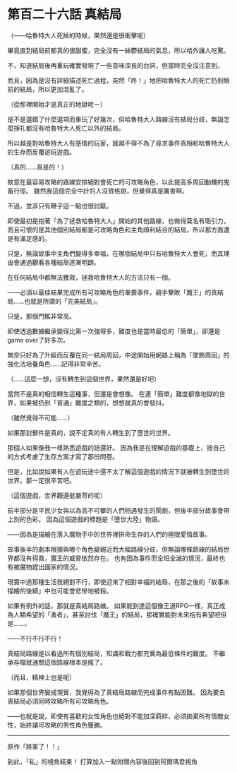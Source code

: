 # 第百二十六話 真結局

（――哈魯特大人死掉的時候，果然還是很衝擊呢）

畢竟直到結局前都真的很甜蜜，完全沒有一絲鬱結局的氣息，所以格外讓人吃驚。

不，知道結局後再重玩確實發現了一些意味深長的台詞，但當時完全沒注意到。

而且，因為是沒有詳細描述死亡過程，突然「咚！」地把哈魯特大人的死亡扔到眼前的結局，所以更加混亂了。

（從那裡開始才是真正的地獄呢ー）

是不是選錯了什麼選項而重玩了好幾次，但哈魯特大人路線沒有結局分歧，無論怎麼掙扎都沒有哈魯特大人死亡以外的結局。

所以越是對哈魯特大人有感情的玩家，就越不得不為了尋求事件真相和哈魯特大人的生存而反覆遊玩遊戲。

（真的……真是的！）

故意在最容易攻略的路線安排絕對會死亡的可攻略角色，以此提高多周回動機的鬼畜行徑。
雖然我這個完全中計的人沒資格說，但覺得真是厲害啊。

不過，並非只有鞭子這一點也很討厭。

即使最初是抱著「為了拯救哈魯特大人」開始的其他路線，也做得莫名有吸引力，而且可恨的是其他個別結局都是可攻略角色和主角順利結合的結局，所以那方面還是有滿足感的。

只是，無論故事中主角們變得多幸福，在哪個結局中只有哈魯特大人會死，而其理由會通過觀看各種結局逐漸明朗。

在任何結局中都無法獲救，拯救哈魯特大人的方法只有一個。

――必須以最佳結果完成所有可攻略角色的重要事件，親手擊敗「魔王」的真結局……也就是所謂的「完美結局」。

只是，那個門檻非常高。

即使透過數據繼承變得比第一次強得多，難度也是當時最低的「簡單」，卻還是game over了好多次。

無奈只好為了升級而反覆在同一結局周回，中途開始用網路上稱為「墜飾周回」的強化法培養角色……記得非常辛苦。

（……這麼一想，沒有轉生到這個世界，果然還是好吧）

當然不是真的相信轉生這種事，但還是會想像。
在連「簡單」難度都像地獄的世界，如果被扔到「普通」難度之類的，想想就真的會發抖。

（雖然覺得不可能……）

如果那封郵件是真的，說不定真的有人轉生到了墮世的世界。

那個人如果像我一樣熟悉遊戲的話還好。
因為我是在理解遊戲的基礎上，按自己的方式考慮了生存方案才寫了那份問卷。

但是，比如說如果有人在遊玩途中還不太了解這個遊戲的情況下就被轉生到墮世的世界，那一定很辛苦吧。

（這個遊戲，世界觀還挺嚴苛的呢）

前半部分是平民少女與以為高不可攀的人們相遇發生的鬧劇，但後半部分故事會帶上別的色彩。
因為這個遊戲的標題是「墮世大陸」物語。

――因為是描繪在落入魔物手中的世界裡拼命生存的人們的極限愛情故事。

故事後半的劇本根據與哪个角色變親近而大幅路線分歧，但無論哪條路線的結局世界都沒有得救，魔王的威脅依然存在。
也有因為事件而全班全滅的情況，最終也有被魔物趕出國家的情況。

現實中過那種生活我絕對不行，即使迎來了相對幸福的結局，在那之後的「故事未描繪的後續」中也可能會悲慘地被殺。

如果有例外的話，那就是真結局路線。
如果能到達這個像王道RPG一樣，真正成為人類希望的「勇者」，甚至討伐「魔王」的結局，那確實能對未來抱有希望吧但是……。

――不行不行不行！

真結局路線是以看過所有個別結局，知識和戰力都充實為最低條件的難度。
不繼承存檔就通關這個路線根本是瘋了。

（而且，精神上也是呢）

如果那個世界變成現實，我覺得為了真結局路線而完成事件有點困難。
因為要去真結局必須同時攻略所有可攻略角色。

――也就是說，即使有喜歡的女性角色也絕對不能加深羁絆，必須拋棄所有情敵女性，始終讓可攻略的男性角色獲勝。

---

原作「將軍了！！」

到此，「私」的視角結束！
打算加入一點附贈內容後回到阿爾瑪君視角